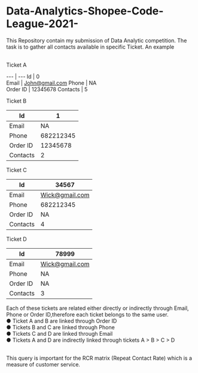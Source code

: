# Data-Analytics-Shopee-Code-League-2021-

This Repository contain my submission of Data Analytic competition. The task is to gather all contacts available in specific Ticket. An example<br><br>

Ticket A <br>  

--- | ---
Id | 0  
Email | John@gmail.com
Phone | NA  
Order ID | 12345678
Contacts | 5

Ticket B <br>

Id | 1 
--- | --- 
Email | NA
Phone | 682212345  
Order ID | 12345678
Contacts | 2

Ticket C<br>

Id | 34567 
--- | --- 
Email | Wick@gmail.com
Phone | 682212345  
Order ID | NA
Contacts | 4

Ticket D<br>

Id | 78999 
--- | --- 
Email | Wick@gmail.com
Phone | NA  
Order ID | NA
Contacts | 3

Each of these tickets are related either directly or indirectly through Email, Phone or Order ID,therefore each ticket belongs to the same user.<br>
● Ticket A and B are linked through Order ID<br>
● Tickets B and C are linked through Phone<br>
● Tickets C and D are linked through Email<br>
● Tickets A and D are indirectly linked through tickets A > B > C > D <br><br>

This query is important for the RCR matrix (Repeat Contact Rate) which is a measure of customer service.
